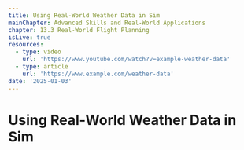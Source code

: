```yaml
---
title: Using Real-World Weather Data in Sim
mainChapter: Advanced Skills and Real-World Applications
chapter: 13.3 Real-World Flight Planning
isLive: true
resources:
  - type: video
    url: 'https://www.youtube.com/watch?v=example-weather-data'
  - type: article
    url: 'https://www.example.com/weather-data'
date: '2025-01-03'
---
```


# Using Real-World Weather Data in Sim
